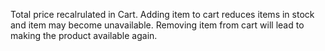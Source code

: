 Total price recalrulated in Cart.
Adding item to cart reduces items in stock and item may become unavailable. Removing item from cart will lead to making the product available again.